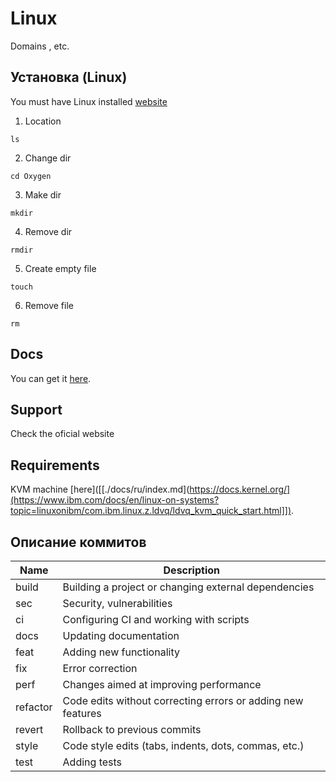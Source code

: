 # Linux
Domains , etc.<!-- описание репозитория -->


<!--Блок информации о репозитории в бейджах
![Static Badge](https://img.shields.io/badge/OkulusDev-Oxygen-Oxygen)
![GitHub top language](https://img.shields.io/github/languages/top/OkulusDev/Oxygen)
![GitHub](https://img.shields.io/github/license/OkulusDev/Oxygen)
![GitHub Repo stars](https://img.shields.io/github/stars/OkulusDev/Oxygen)
![GitHub issues](https://img.shields.io/github/issues/OkulusDev/Oxygen)

![Logotype](./docs/wall.jpg)
-->
<!--Установка-->
## Установка (Linux)
You must have Linux installed [ website]([(https://ubuntu.com/)])

1. Location 

```ls```

2. Change dir

```cd Oxygen```

3. Make dir

```mkdir```

4. Remove dir

```rmdir```

5. Create empty file

```touch```

6. Remove file

```rm```

<!--Пользовательская документация-->
## Docs
You can get it [here]([./docs/ru/index.md](https://docs.kernel.org/)).

[Releases]: https://ubuntu.com/

<!--Поддержка-->
## Support
Check the oficial website

<!--зависимости-->
## Requirements
KVM machine [here]([[./docs/ru/index.md](https://docs.kernel.org/](https://www.ibm.com/docs/en/linux-on-systems?topic=linuxonibm/com.ibm.linux.z.ldvq/ldvq_kvm_quick_start.html]]). 

<!--описание коммитов-->
## Описание коммитов
| Name     | Description                                                     |
|----------|-----------------------------------------------------------------|
| build    | Building a project or changing external dependencies            |
| sec      | Security, vulnerabilities                                       |
| ci       | Configuring CI and working with scripts                         |
| docs     | Updating documentation                                          |
| feat     | Adding new functionality                                        |
| fix      | Error correction                                                |
| perf     | Changes aimed at improving performance                          |
| refactor | Code edits without correcting errors or adding new features     |
| revert   | Rollback to previous commits                                    |
| style    | Code style edits (tabs, indents, dots, commas, etc.)            |
| test     | Adding tests                                                    |
